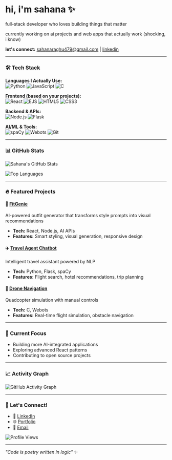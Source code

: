 # hi, i'm sahana ✨

full-stack developer who loves building things that matter

currently working on ai projects and web apps that actually work (shocking, i know)

**let's connect:** sahanaraghu479@gmail.com | [linkedin](https://www.linkedin.com/in/sahana12/)

---

### 🛠️ Tech Stack

**Languages I Actually Use:**  
![Python](https://img.shields.io/badge/Python-3776AB?style=for-the-badge&logo=python&logoColor=white)
![JavaScript](https://img.shields.io/badge/JavaScript-F7DF1E?style=for-the-badge&logo=javascript&logoColor=black)
![C](https://img.shields.io/badge/C-00599C?style=for-the-badge&logo=c&logoColor=white)

**Frontend (based on your projects):**  
![React](https://img.shields.io/badge/React-20232A?style=for-the-badge&logo=react&logoColor=61DAFB)
![EJS](https://img.shields.io/badge/EJS-B4CA65?style=for-the-badge&logo=ejs&logoColor=black)
![HTML5](https://img.shields.io/badge/HTML5-E34F26?style=for-the-badge&logo=html5&logoColor=white)
![CSS3](https://img.shields.io/badge/CSS3-1572B6?style=for-the-badge&logo=css3&logoColor=white)

**Backend & APIs:**  
![Node.js](https://img.shields.io/badge/Node.js-43853D?style=for-the-badge&logo=node.js&logoColor=white)
![Flask](https://img.shields.io/badge/Flask-000000?style=for-the-badge&logo=flask&logoColor=white)

**AI/ML & Tools:**  
![spaCy](https://img.shields.io/badge/spaCy-09A3D5?style=for-the-badge&logo=spacy&logoColor=white)
![Webots](https://img.shields.io/badge/Webots-FF6B6B?style=for-the-badge&logo=robot&logoColor=white)
![Git](https://img.shields.io/badge/Git-F05032?style=for-the-badge&logo=git&logoColor=white)

---

### 📊 GitHub Stats

![Sahana's GitHub Stats](https://github-readme-stats.vercel.app/api?username=Sahana1230spec&show_icons=true&theme=radical&hide_border=true&count_private=true)

![Top Languages](https://github-readme-stats.vercel.app/api/top-langs/?username=Sahana1230spec&layout=compact&theme=radical&hide_border=true)

---

### 🔥 Featured Projects

#### 🤖 [FitGenie](https://github.com/Sahana1230spec/FitGenie)
AI-powered outfit generator that transforms style prompts into visual recommendations
- **Tech:** React, Node.js, AI APIs
- **Features:** Smart styling, visual generation, responsive design

#### ✈️ [Travel Agent Chatbot](https://github.com/Sahana1230spec/Travel_Agent_Chatbot)  
Intelligent travel assistant powered by NLP
- **Tech:** Python, Flask, spaCy
- **Features:** Flight search, hotel recommendations, trip planning

#### 🚁 [Drone Navigation](https://github.com/Sahana1230spec/drone-navigation-webots)
Quadcopter simulation with manual controls
- **Tech:** C, Webots
- **Features:** Real-time flight simulation, obstacle navigation

---

### 🎯 Current Focus
- Building more AI-integrated applications
- Exploring advanced React patterns
- Contributing to open source projects

---

### 📈 Activity Graph
![GitHub Activity Graph](https://github-readme-activity-graph.vercel.app/graph?username=Sahana1230spec&theme=radical&hide_border=true)

---

### 🤝 Let's Connect!
- 💼 [LinkedIn](your-linkedin-url)
- 🌐 [Portfolio](your-portfolio-url)
- 📧 [Email](mailto:your-email)

![Profile Views](https://komarev.com/ghpvc/?username=Sahana1230spec&color=blueviolet&style=for-the-badge)

---

*"Code is poetry written in logic"* ✨
